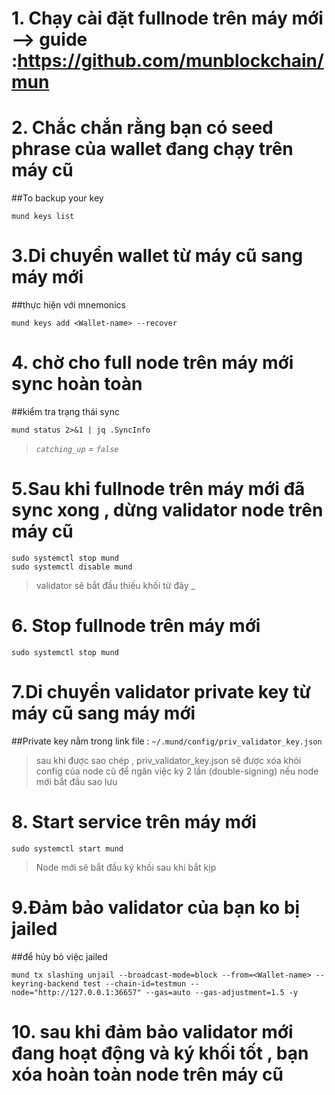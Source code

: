 # 1. Chạy cài đặt fullnode trên máy mới  --> guide :https://github.com/munblockchain/mun
# 2. Chắc chắn rằng bạn có seed phrase của wallet đang chạy trên máy cũ
##To backup your key
```
mund keys list
```
# 3.Di chuyển wallet từ máy cũ sang máy mới

##thực hiện với mnemonics
```
mund keys add <Wallet-name> --recover
```
# 4. chờ cho full node trên máy mới sync hoàn toàn 
 ##kiểm tra trạng thái sync
```
mund status 2>&1 | jq .SyncInfo
```
> _`catching_up` = `false`_
# 5.Sau khi fullnode trên máy mới đã sync xong , dừng validator node trên máy cũ
```
sudo systemctl stop mund
sudo systemctl disable mund
```
> validator sẽ bắt đầu thiếu khối từ đây _
# 6. Stop fullnode trên máy mới 
```
sudo systemctl stop mund
```
# 7.Di chuyển  validator private key từ máy cũ sang máy mới
##Private key nằm trong link file : `~/.mund/config/priv_validator_key.json`
> sau khi được sao chép , priv_validator_key.json sẽ được xóa khỏi config của node cũ để ngăn việc ký 2 lần (double-signing) nếu node mới bắt đầu sao lưu 
# 8. Start service trên máy mới
```
sudo systemctl start mund
```
>Node mới sẽ bắt đầu ký khối sau khi bắt kịp
# 9.Đảm bảo validator của bạn ko bị jailed
##để hủy bỏ việc jailed
```
mund tx slashing unjail --broadcast-mode=block --from=<Wallet-name> --keyring-backend test --chain-id=testmun --node="http://127.0.0.1:36657" --gas=auto --gas-adjustment=1.5 -y
```

# 10. sau khi đảm bảo validator mới đang hoạt động và ký khối tốt , bạn xóa hoàn toàn node trên máy cũ
